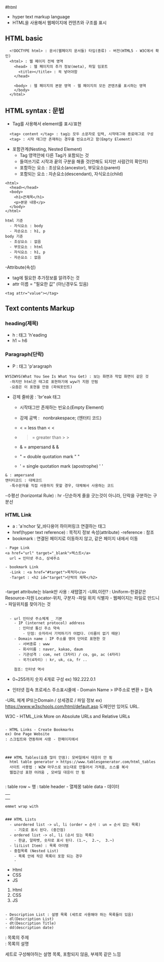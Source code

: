 #html

- hyper text markup language
- HTML을 사용해서 웹페이지에 컨텐츠와 구조를 표시

## HTML basic

```
  <!DOCTYPE html> : 문서(웹페이지 문서들) 타입(종류) - 버전(HTML5 - W3C에서 확인)
  <html> : 웹 페이지 전체 영역
    <head> : 웹 페이지의 추가 정보(meta), 파일 임포트
      <title></title> : 꼭 넣어야함
    </head>

    <body> : 웹 페이지의 본문 영역 - 웹 페이지의 모든 콘텐츠를 표시하는 영역
    </body>
  </html>
```

## HTML syntax : 문법

- Tag를 사용해서 element를 표시/표현

```
  <tag> content </tag> : tag는 모두 소문자로 입력, 시작태그와 종료태그로 구성
  <tag> : 시작 태그만 존재하는 경우를 빈요소라고 함(Empty Element)
```

- 포함관계(Nesting, Nested Element)
  - Tag 영역안에 다른 Tag가 포함되는 것
  - 들여쓰기로 시작과 끝의 구분을 해줄 것(안해도 되지만 사람간의 확인차)
  - 포함하는 요소 : 조상요소(ancestor), 부모요소(parent)
  - 포함되는 요소 : 자손요소(descendant), 자식요소(child)

```
<html>
  <head></head>
  <body>
    <h1>큰제목</h1>
    <p>본문 내용</p>
  </body>
</html>

html 기준
  - 자식요소 : body
  - 자손요소 : h1, p
body 기준
  - 조상요소 : 없음
  - 부모요소 : html
  - 자식요소 : h1, p
  - 자손요소 : 없음
```

-Attribute(속성)

- tag에 필요한 추가정보를 알려주는 것
- attr 이름 = "필요한 값" (아닌경우도 있음)

```
<tag attr="value"></tag>
```

## Text contents Markup

### heading(제목)
  - h : 태그 'h'eading 
  - h1 ~ h6

### Paragraph(단락)
  - P : 태그 'p'aragraph
```
WYSIWYG(What You See Is What You Get) : 보는 화면과 작업 화면이 같은 것
  -하지만 html은 태그로 표현하기에 wyw가 지원 안됨
  -요즘은 이 표현을 안씀 (파워포인트)
```
  - 강제 줄바꿈 : 'br'eak 태그
    - 시작태그만 존재하는 빈요소(Empty Element)
    - 강제 공백 : &nbsp; nonbrakespace; (엔터티 코드)

     -  < =	less than	&lt; &#60;	
     -  > = greater than	&gt; &#62;	
     -  &	= ampersand	&amp;	&#38;	
     -  "	= double quotation mark	&quot; &#34;	
     -  '	= single quotation mark (apostrophe)	&apos; &#39;

```
& : ampersand
앤터티코드 : 대체코드
  -특수문자를 직접 사용하지 못할 경우, 대체해서 사용하는 코드
```

-수평선 (horizontal Rule) : hr
  -단순하게 줄을 긋는것이 아니라, 단락을 구분하는 구분선

### HTML Link
- a : 'a'nchor 닻_바다용어 하이퍼링크 연결하는 태그
- href(hyper text reference) : 목적지 정보 속성(attribute)
  -reference : 참조
- bookmark : 연결된 페이지로 이동하지 않고, 같은 페이지 내에서 이동


```
- Page Link
<a href="url" target="_blank">텍스트</a>
  url = 인터넷 주소, 상세주소

- bookmark Link
  -Link : <a href="#target">목적지</a>
  -Target : <h2 id="target">단락의 제목</h2>


```
  -target attribute는 blank만 사용 : 새탭열기
  -URL이란? : Uniform-한결같은 Resource-자원 Locator-위치, 구분자
    -파일 위치 식별자
    - 웹페이지는 파일로 만드니 - 파일위치를 찾아가는 것
  
```

  - url 인터넷 주소체계 _ 기본
    - IP (internet protocol) address 
      : 인터넷 통신 주소 약속
        - 단점: 숫자라서 기억하기가 어렵다. (이름이 없기 때문)
    - Domain name : IP 주소를 영어 단어로 표현한 것
      - 서버종류 : www
      - 회사이름 : naver, kakao, daum
      - 기관성격 : com, net (3자리) / co, go, ac (4자리)
      - 국가(4자리) : kr, uk, ca, fr ..
      
    참조: 인터넷 역사

```




- 0~255까지 숫자 4개로 구성
  ex) 192.222.0.1

- 인터넷 접속 프로세스 
  주소표시줄에 -  Domain Name > IP주소로 변환 > 접속 

-URL 체계
  IP또는Domain / 상세경로 / 파일 정보
  ex) https://www.w3schools.com/html/default.asp
  도메인만 있어도 URL.
  
  W3C - HTML_Link
  More on Absolute URLs and Relative URLs
  ```

- HTML Links - Create Bookmarks
  ex) One Page Website
  : 스크립트와 연동하여 사용 - 한페이지에서 



### HTML Tables(요즘 많이 안씀): 모바일에서 대응이 안 됨
    html table generator > https://www.tablesgenerator.com/html_tables
    사이트 사용법 : WZW 마우스로 보는대로 만들어서 가져옴, 소스를 복사
    웹접근성 표현 어려움 , 모바일 대응이 안 됨
    
```
<table>
  <tr> : table row ~ 행
    <th></th> : table header - 열제몽
  </tr>
  <tr>
    <td></td> table data - 데이터
  </tr>
<table>




```
emmet wrap with


### HTML Lists
  - unordered list -> ul, li (order = 순사 : un = 순서 없는 목록)
    - 기호로 표시 된다. (중간점)
  - ordered list -> ol, li (순서 있는 목록)
    - 한글, 알파벳, 숫자로 표시 된다. (1.~,  2.~,  3.~)
  - li(List Item) : 목록 아이템
  - 중첩목록 (Nested List)
    - 목록 안에 작은 목록이 포함 되는 경우
    - 

  ```
  <ul> 
    <li>Html</li>
    <li>CSS</li>
    <li>JS</li>
  </ul>

  <ol>
    <li>Html</li>
    <li>CSS</li>
    <li>JS</li>
  </ol>

  ```

- Description List : 설명 목록 (세트로 사용해야 하는 목록들이 있음)
  - dl(Description List)
  - dt(Description Title)
  - dd(description date)

```
<dl>
  <dt></dt> : 목록의 주제
  <dd></dd> : 목록의 설명
</dl>

세트로 구성해야하는 설명 목록, 포함되지 않음, 부제목 같은 느낌
```
